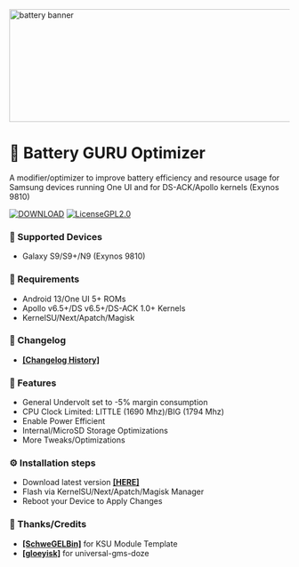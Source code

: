 <img width="603" height="203" alt="battery banner" src="https://github.com/user-attachments/assets/7987cad7-a70a-4e9b-9b42-f76b470bd365" />

# 🔋 Battery GURU Optimizer

A modifier/optimizer to improve battery efficiency and resource usage for Samsung devices running One UI and for DS-ACK/Apollo kernels (Exynos 9810)

[![DOWNLOAD](https://custom-icon-badges.demolab.com/badge/-DOWNLOAD_HERE-0eb802?style=for-the-badge&logo=download&logoColor=%230eb802&labelColor=gray&color=%230eb802)](https://github.com/EliezerB03/Battery-GURU-Optimizer/releases/latest/)
[![LicenseGPL2.0](https://custom-icon-badges.demolab.com/badge/-GPL2.0-orange?style=for-the-badge&logo=law&logoColor=orange&label=LICENSE&labelColor=gray&color=orange)](https://github.com/EliezerB03/Battery-GURU-Optimizer/blob/master/LICENSE)

### 📱 Supported Devices
* Galaxy S9/S9+/N9 (Exynos 9810)

### 📱 Requirements
* Android 13/One UI 5+ ROMs
* Apollo v6.5+/DS v6.5+/DS-ACK 1.0+ Kernels
* KernelSU/Next/Apatch/Magisk

### 📝 Changelog
* [**[Changelog History]**](https://github.com/EliezerB03/Battery-GURU-Optimizer/blob/master/Docs/Changelog_History.md)

### 🧩 Features
* General Undervolt set to -5% margin consumption
* CPU Clock Limited: LITTLE (1690 Mhz)/BIG (1794 Mhz)
* Enable Power Efficient
* Internal/MicroSD Storage Optimizations
* More Tweaks/Optimizations

### ⚙️ Installation steps
* Download latest version [**[HERE]**](https://github.com/EliezerB03/Battery-GURU-Optimizer/releases/latest/)
* Flash via KernelSU/Next/Apatch/Magisk Manager
* Reboot your Device to Apply Changes

### 🙏 Thanks/Credits
* [**[SchweGELBin]**](https://github.com/SchweGELBin) for KSU Module Template
* [**[gloeyisk]**](https://github.com/gloeyisk) for universal-gms-doze
